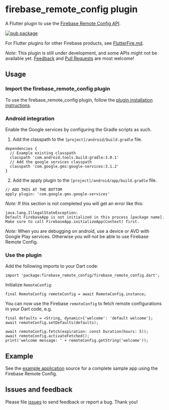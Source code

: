 # firebase_remote_config plugin

A Flutter plugin to use the [Firebase Remote Config API](https://firebase.google.com/products/remote-config/).

[![pub package](https://img.shields.io/pub/v/firebase_remote_config.svg)](https://pub.dartlang.org/packages/firebase_remote_config)

For Flutter plugins for other Firebase products, see [FlutterFire.md](https://github.com/flutter/plugins/blob/master/FlutterFire.md).

*Note*: This plugin is still under development, and some APIs might not be available yet. [Feedback](https://github.com/flutter/flutter/issues) and [Pull Requests](https://github.com/flutter/plugins/pulls) are most welcome!

## Usage

### Import the firebase_remote_config plugin
To use the firebase_remote_config plugin, follow the [plugin installation instructions](https://pub.dartlang.org/packages/firebase_remote_config#pub-pkg-tab-installing).

### Android integration

Enable the Google services by configuring the Gradle scripts as such.

1. Add the classpath to the `[project]/android/build.gradle` file.
```
dependencies {
  // Example existing classpath
  classpath 'com.android.tools.build:gradle:3.0.1'
  // Add the google services classpath
  classpath 'com.google.gms:google-services:3.1.2'
}
```

2. Add the apply plugin to the `[project]/android/app/build.gradle` file.
```
// ADD THIS AT THE BOTTOM
apply plugin: 'com.google.gms.google-services'
```

*Note:* If this section is not completed you will get an error like this:
```
java.lang.IllegalStateException:
Default FirebaseApp is not initialized in this process [package name].
Make sure to call FirebaseApp.initializeApp(Context) first.
```

*Note:* When you are debugging on android, use a device or AVD with Google Play services.
Otherwise you will not be able to use Firebase Remote Config.

### Use the plugin

Add the following imports to your Dart code:
```
import 'package:firebase_remote_config/firebase_remote_config.dart';
```

Initialize `RemoteConfig`:
```
final RemoteConfig remoteConfig = await RemoteConfig.instance;
```

You can now use the Firebase `remoteConfig` to fetch remote configurations in your Dart code, e.g.
```
final defaults = <String, dynamic>{'welcome': 'default welcome'};
await remoteConfig.setDefaults(defaults);

await remoteConfig.fetch(expiration: const Duration(hours: 5));
await remoteConfig.activateFetched();
print('welcome message: ' + remoteConfig.getString('welcome'));
```

## Example

See the [example application](https://github.com/flutter/plugins/tree/master/packages/firebase_remote_config/example) source
for a complete sample app using the Firebase Remote Config.

## Issues and feedback

Please file [issues](https://github.com/flutter/flutter/issues/new)
to send feedback or report a bug. Thank you!

